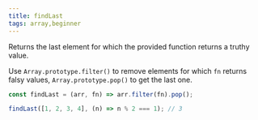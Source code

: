 ```yaml
---
title: findLast
tags: array,beginner
---
```


Returns the last element for which the provided function returns a truthy value.

Use `Array.prototype.filter()` to remove elements for which `fn` returns falsy values, `Array.prototype.pop()` to get the last one.

```js
const findLast = (arr, fn) => arr.filter(fn).pop();
```

```js
findLast([1, 2, 3, 4], (n) => n % 2 === 1); // 3
```
